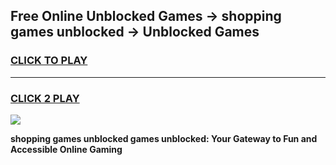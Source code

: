 
## Free Online Unblocked Games → shopping games unblocked → Unblocked Games
<h3>
<a href="https://premium.freeplayer.one?title=shopping_games_unblocked&ref=21F">CLICK TO PLAY</a></h3>
<hr>

<h3>
<a href="https://premium.freeplayer.one?title=shopping_games_unblocked&ref=21F">CLICK 2 PLAY</a>
  
</h3>

<a href="https://premium.freeplayer.one?title=shopping_games_unblocked&ref=21F/"><img src="https://clearcache.store/games.png"></a>


**shopping games unblocked games unblocked: Your Gateway to Fun and Accessible Online Gaming**
